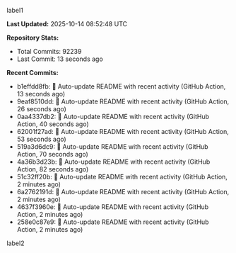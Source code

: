 
label1 
<!-- ACTIVITY_START -->
**Last Updated:** 2025-10-14 08:52:48 UTC

**Repository Stats:**
- Total Commits: 92239
- Last Commit: 13 seconds ago

**Recent Commits:**
- b1effdd8fb: 🤖 Auto-update README with recent activity (GitHub Action, 13 seconds ago)
- 9eaf8510dd: 🤖 Auto-update README with recent activity (GitHub Action, 26 seconds ago)
- 0aa4337db2: 🤖 Auto-update README with recent activity (GitHub Action, 40 seconds ago)
- 62001f27ad: 🤖 Auto-update README with recent activity (GitHub Action, 53 seconds ago)
- 519a3d6dc9: 🤖 Auto-update README with recent activity (GitHub Action, 70 seconds ago)
- 4a36b3d23b: 🤖 Auto-update README with recent activity (GitHub Action, 82 seconds ago)
- 51c32ff20b: 🤖 Auto-update README with recent activity (GitHub Action, 2 minutes ago)
- 6a2762191d: 🤖 Auto-update README with recent activity (GitHub Action, 2 minutes ago)
- 4637f3960e: 🤖 Auto-update README with recent activity (GitHub Action, 2 minutes ago)
- 258e0c87e9: 🤖 Auto-update README with recent activity (GitHub Action, 2 minutes ago)
<!-- ACTIVITY_END -->

label2
